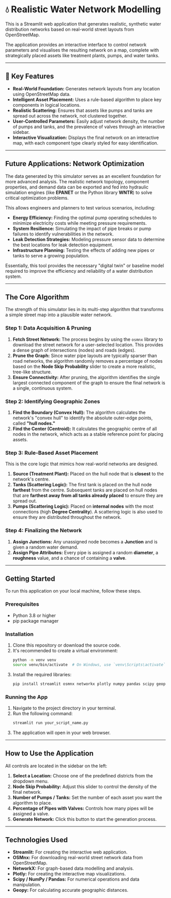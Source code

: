 # 💧 Realistic Water Network Modelling

This is a Streamlit web application that generates realistic, synthetic water distribution networks based on real-world street layouts from OpenStreetMap.

The application provides an interactive interface to control network parameters and visualises the resulting network on a map, complete with strategically placed assets like treatment plants, pumps, and water tanks.



---
## 🌟 Key Features

* **Real-World Foundation:** Generates network layouts from any location using OpenStreetMap data.
* **Intelligent Asset Placement:** Uses a rule-based algorithm to place key components in logical locations.
* **Realistic Scattering:** Ensures that assets like pumps and tanks are spread out across the network, not clustered together.
* **User-Controlled Parameters:** Easily adjust network density, the number of pumps and tanks, and the prevalence of valves through an interactive sidebar.
* **Interactive Visualization:** Displays the final network on an interactive map, with each component type clearly styled for easy identification.

---
##  Future Applications: Network Optimization

The data generated by this simulator serves as an excellent foundation for more advanced analysis. The realistic network topology, component properties, and demand data can be exported and fed into hydraulic simulation engines (like **EPANET** or the Python library **WNTR**) to solve critical optimization problems.

This allows engineers and planners to test various scenarios, including:

* **Energy Efficiency:** Finding the optimal pump operating schedules to minimize electricity costs while meeting pressure requirements.
* **System Resilience:** Simulating the impact of pipe breaks or pump failures to identify vulnerabilities in the network.
* **Leak Detection Strategies:** Modeling pressure sensor data to determine the best locations for leak detection equipment.
* **Infrastructure Planning:** Testing the effects of adding new pipes or tanks to serve a growing population.

Essentially, this tool provides the necessary "digital twin" or baseline model required to improve the efficiency and reliability of a water distribution system.

---
##  The Core Algorithm

The strength of this simulator lies in its multi-step algorithm that transforms a simple street map into a plausible water network.

### Step 1: Data Acquisition & Pruning

1.  **Fetch Street Network:** The process begins by using the `osmnx` library to download the street network for a user-selected location. This provides a dense graph of intersections (nodes) and roads (edges).
2.  **Prune the Graph:** Since water pipe layouts are typically sparser than road networks, the algorithm randomly removes a percentage of nodes based on the **Node Skip Probability** slider to create a more realistic, tree-like structure.
3.  **Ensure Connectivity:** After pruning, the algorithm identifies the single largest connected component of the graph to ensure the final network is a single, continuous system.

### Step 2: Identifying Geographic Zones

1.  **Find the Boundary (Convex Hull):** The algorithm calculates the network's "convex hull" to identify the absolute outer-edge points, called **"hull nodes."**
2.  **Find the Center (Centroid):** It calculates the geographic centre of all nodes in the network, which acts as a stable reference point for placing assets.

### Step 3: Rule-Based Asset Placement

This is the core logic that mimics how real-world networks are designed.

1.  **Source (Treatment Plant):** Placed on the hull node that is **closest** to the network's centre.
2.  **Tanks (Scattering Logic):** The first tank is placed on the hull node **farthest** from the centre. Subsequent tanks are placed on hull nodes that are **farthest away from all tanks already placed** to ensure they are spread out.
3.  **Pumps (Scattering Logic):** Placed on **internal nodes** with the most connections (high **Degree Centrality**). A scattering logic is also used to ensure they are distributed throughout the network.

### Step 4: Finalizing the Network

1.  **Assign Junctions:** Any unassigned node becomes a **Junction** and is given a random water demand.
2.  **Assign Pipe Attributes:** Every pipe is assigned a random **diameter**, a **roughness** value, and a chance of containing a **valve**.

---
##  Getting Started

To run this application on your local machine, follow these steps.

### Prerequisites

* Python 3.8 or higher
* pip package manager

### Installation

1.  Clone this repository or download the source code.
2.  It's recommended to create a virtual environment:
    ```bash
    python -m venv venv
    source venv/bin/activate  # On Windows, use `venv\Scripts\activate`
    ```
3.  Install the required libraries:
    ```bash
    pip install streamlit osmnx networkx plotly numpy pandas scipy geopy
    ```

### Running the App

1.  Navigate to the project directory in your terminal.
2.  Run the following command:
    ```bash
    streamlit run your_script_name.py
    ```
3.  The application will open in your web browser.

---
##  How to Use the Application

All controls are located in the sidebar on the left:

1.  **Select a Location:** Choose one of the predefined districts from the dropdown menu.
2.  **Node Skip Probability:** Adjust this slider to control the density of the final network.
3.  **Number of Pumps / Tanks:** Set the number of each asset you want the algorithm to place.
4.  **Percentage of Pipes with Valves:** Controls how many pipes will be assigned a valve.
5.  **Generate Network:** Click this button to start the generation process.

---
##  Technologies Used

* **Streamlit:** For creating the interactive web application.
* **OSMnx:** For downloading real-world street network data from OpenStreetMap.
* **NetworkX:** For graph-based data modelling and analysis.
* **Plotly:** For creating the interactive map visualizations.
* **Scipy / NumPy / Pandas:** For numerical operations and data manipulation.
* **Geopy:** For calculating accurate geographic distances.

